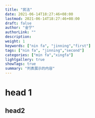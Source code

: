 ```yaml
---
title: "民法"
date: 2021-06-14T18:27:46+08:00
lastmod: 2021-06-14T18:27:46+08:00
draft: false
author: "金宁"
authorLink: ""
description:
weight: 1
keywords: ["nin fa", "jinning","first"]
tags: ["nin fa", "jinning","second"]
categories: ["min fa","xingfa"]
lightgallery: true
showTags: true
summary: "列表展示的内容"
---
```


# head 1
## head2
